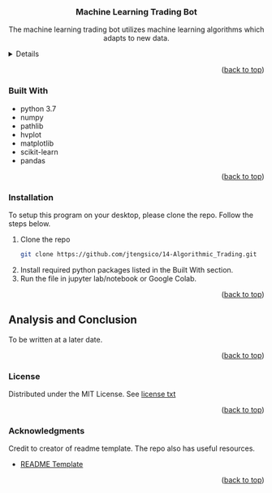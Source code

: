 <div id="top"></div>
<br />

<h3 align="center">Machine Learning Trading Bot</h3>

  <p align="center">
  The machine learning trading bot utilizes machine learning algorithms which adapts to new data. 
    <a href="https://github.com/jtengsico/14-Algorithmic_Trading.git">
  </p>
</div>

<!-- TABLE OF CONTENTS -->
<details>
<summary>Table of Contents</summary>
  <ol>
    <li><a href="#built-with">Built With</a></li>
    <li><a href="#installation">Installation</a></li>
    <li><a href="#analysis-and-conclusion">Analysis and Conclusion</a></li>
    <li><a href="#license">License</a></li>
    <li><a href="#acknowledgments">Acknowledgments</a></li>
  </ol>
</details>

<p align="right">(<a href="#top">back to top</a>)</p>

<!-- Built With -->
### Built With
* python 3.7 
* numpy 
* pathlib 
* hvplot
* matplotlib
* scikit-learn 
* pandas

<p align="right">(<a href="#top">back to top</a>)</p>

<!-- Installation -->
### Installation 

To setup this program on your desktop, please clone the repo.
Follow the steps below. 

1. Clone the repo
   ```sh
   git clone https://github.com/jtengsico/14-Algorithmic_Trading.git
   ```
2. Install required python packages listed in the Built With section.  
3. Run the file in jupyter lab/notebook or Google Colab. 

<p align="right">(<a href="#top">back to top</a>)</p>

<!-- Analysis and Conclusion -->
## Analysis and Conclusion
To be written at a later date. 

<p align="right">(<a href="#top">back to top</a>)</p>

<!-- LICENSE -->
### License

Distributed under the MIT License.
See [license txt](https://github.com/git/git-scm.com/blob/main/MIT-LICENSE.txt)

<p align="right">(<a href="#top">back to top</a>)</p>

<!-- ACKNOWLEDGMENTS -->
### Acknowledgments
Credit to creator of readme template. The repo also has useful resources. 
* [README Template](https://github.com/othneildrew/Best-README-Template.git)

<p align="right">(<a href="#top">back to top</a>)</p>
